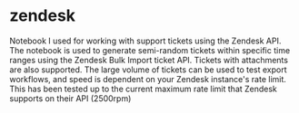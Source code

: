 # zendesk
Notebook I used for working with support tickets using the Zendesk API.
The notebook is used to generate semi-random tickets within specific time ranges using the Zendesk Bulk Import ticket API. 
Tickets with attachments are also supported.
The large volume of tickets can be used to test export workflows, and speed is dependent on your Zendesk instance's rate limit.
This has been tested up to the current maximum rate limit that Zendesk supports on their API (2500rpm)
